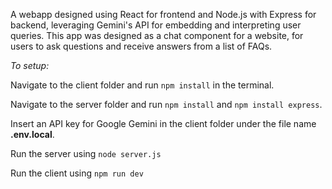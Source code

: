 A webapp designed using React for frontend and Node.js with Express for backend, leveraging Gemini's API for embedding and interpreting user queries. This app was designed as a chat component for a website, for users to ask questions and receive answers from a list of FAQs.



*To setup:*

Navigate to the client folder and run `npm install` in the terminal.

Navigate to the server folder and run `npm install` and `npm install express`.

Insert an API key for Google Gemini in the client folder under the file name **.env.local**.

Run the server using `node server.js`

Run the client using `npm run dev`
